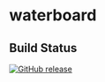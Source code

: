 # waterboard

Build Status
------------
[![GitHub release](https://img.shields.io/github/release/terrorsl/waterboard)]()

